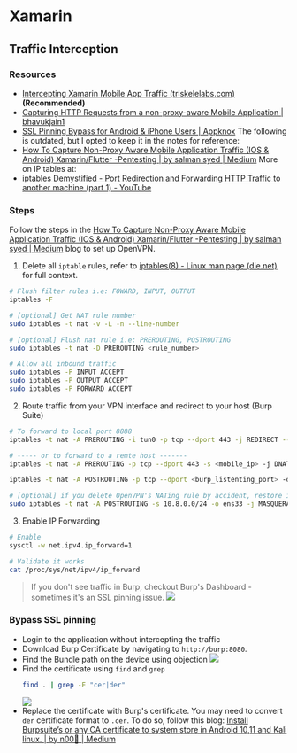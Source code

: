 # Xamarin
## Traffic Interception
### Resources
- [Intercepting Xamarin Mobile App Traffic (triskelelabs.com)](https://www.triskelelabs.com/blog/intercepting-xamarin-mobile-app-traffic-2#:~:text=For%20an%20attacker%20to%20intercept,settings%20to%20use%20this%20proxy.) **(Recommended)**
- [Capturing HTTP Requests from a non-proxy-aware Mobile Application | bhavukjain1](https://bhavukjain.com/blog/2023/02/19/capturing-requests-non-proxy-aware-application)
- [SSL Pinning Bypass for Android & iPhone Users | Appknox](https://www.appknox.com/blog/bypass-ssl-pinning-in-ios-app)
The following is outdated, but I opted to keep it in the notes for reference:
- [How To Capture Non-Proxy Aware Mobile Application Traffic (IOS & Android) Xamarin/Flutter -Pentesting | by salman syed | Medium](https://slmnsd552.medium.com/how-to-capture-non-proxy-aware-mobile-application-traffic-ios-android-xamarin-flutter-924fe044facf)
More on IP tables at:
- [iptables Demystified - Port Redirection and Forwarding HTTP Traffic to another machine (part 1) - YouTube](https://www.youtube.com/watch?v=NAdJojxENEU)
### Steps
Follow the steps in the [How To Capture Non-Proxy Aware Mobile Application Traffic (IOS & Android) Xamarin/Flutter -Pentesting | by salman syed | Medium](https://slmnsd552.medium.com/how-to-capture-non-proxy-aware-mobile-application-traffic-ios-android-xamarin-flutter-924fe044facf) blog to set up OpenVPN.
1. Delete all `iptable` rules, refer to [iptables(8) - Linux man page (die.net)](https://linux.die.net/man/8/iptables) for full context.
```bash
# Flush filter rules i.e: FOWARD, INPUT, OUTPUT
iptables -F

# [optional] Get NAT rule number
sudo iptables -t nat -v -L -n --line-number

# [optional] Flush nat rule i.e: PREROUTING, POSTROUTING
sudo iptables -t nat -D PREROUTING <rule_number>

# Allow all inbound traffic
sudo iptables -P INPUT ACCEPT
sudo iptables -P OUTPUT ACCEPT
sudo iptables -P FORWARD ACCEPT
```
2. Route traffic from your VPN interface and redirect to your host (Burp Suite)
```bash
# To forward to local port 8888 
iptables -t nat -A PREROUTING -i tun0 -p tcp --dport 443 -j REDIRECT --to-port 8888 

# ----- or to forward to a remte host -------
iptables -t nat -A PREROUTING -p tcp --dport 443 -s <mobile_ip> -j DNAT --to-destination <burp_host_ip>:<burp_listenting_port>

iptables -t nat -A POSTROUTING -p tcp --dport <burp_listenting_port> -d <burp_host_ip> -j SNAT --to-source <burp_host_ip>

# [optional] if you delete OpenVPN's NATing rule by accident, restore it with
sudo iptables -t nat -A POSTROUTING -s 10.8.0.0/24 -o ens33 -j MASQUERADE # , where ens33 is the interface connected to the internet
```
3. Enable IP Forwarding
```bash
# Enable
sysctl -w net.ipv4.ip_forward=1

# Validate it works
cat /proc/sys/net/ipv4/ip_forward
```
> If you don't see traffic in Burp, checkout Burp's Dashboard - sometimes it's an SSL pinning issue.
> ![](/Screenshots/Pasted%20image%2020230803164141.png)

### Bypass SSL pinning
- Login to the application without intercepting the traffic
- Download Burp Certificate by navigating to `http://burp:8080`. 
- Find the Bundle path on the device using objection
	![](/Screenshots/Pasted%20image%2020230804155041.png)
- Find the certificate using `find` and `grep`
	```bash
	find . | grep -E "cer|der"
	```
	![](/Screenshots/Pasted%20image%2020230804155700.png)
- Replace the certificate with Burp's certificate. You may need to convert `der` certificate format to `.cer`. To do so, follow this blog: [Install Burpsuite’s or any CA certificate to system store in Android 10,11 and Kali linux. | by n00🔑 | Medium](https://pswalia2u.medium.com/install-burpsuites-or-any-ca-certificate-to-system-store-in-android-10-and-11-38e508a5541a)